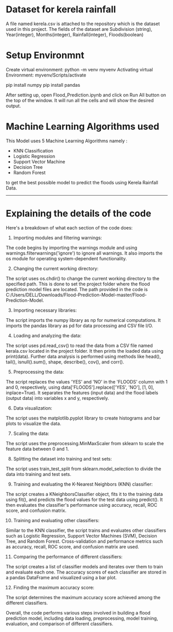 # Dataset for kerela rainfall

A file named kerela.csv is attached to the repository which is the dataset used in this project. The fields of the dataset are Subdivision (string), Year(integer), Months(integer), Rainfall(integer), Floods(boolean)

# Setup Environmnt

Create virtual environment: python -m venv myvenv
Activating virtual Environment: myvenv/Scripts/activate

pip install numpy
pip install pandas

After setting up, open Flood_Prediction.ipynb and click on Run All button on the top of the window.
It will run all the cells and will show the desired output. 

# Machine Learning Algorithms used

This Model uses 5 Machine Learning Algorithms namely : 
- KNN Classification
- Logistic Regression
- Support Vector Machine
- Decision Tree
- Random Forest 

to get the best possible model to predict the floods using Kerela Rainfall Data.
<hr>

# Explaining the details of the code

Here's a breakdown of what each section of the code does:

1. Importing modules and filtering warnings:

The code begins by importing the warnings module and using warnings.filterwarnings('ignore') to ignore all warnings.
It also imports the os module for operating system-dependent functionality.

2. Changing the current working directory:

The script uses os.chdir() to change the current working directory to the specified path. This is done to set the project folder where the flood prediction model files are located.
The path provided in the code is C:/Users/DELL/Downloads/Flood-Prediction-Model-master/Flood-Prediction-Model.

3. Importing necessary libraries:

The script imports the numpy library as np for numerical computations.
It imports the pandas library as pd for data processing and CSV file I/O.

4. Loading and analyzing the data:

The script uses pd.read_csv() to read the data from a CSV file named kerala.csv located in the project folder.
It then prints the loaded data using print(data).
Further data analysis is performed using methods like head(), tail(), isnull().sum(), shape, describe(), cov(), and corr().

5. Preprocessing the data:

The script replaces the values 'YES' and 'NO' in the 'FLOODS' column with 1 and 0, respectively, using data['FLOODS'].replace(['YES', 'NO'], [1, 0], inplace=True).
It separates the features (input data) and the flood labels (output data) into variables x and y, respectively.

6. Data visualization:

The script uses the matplotlib.pyplot library to create histograms and bar plots to visualize the data.

7. Scaling the data:

The script uses the preprocessing.MinMaxScaler from sklearn to scale the feature data between 0 and 1.

8. Splitting the dataset into training and test sets:

The script uses train_test_split from sklearn.model_selection to divide the data into training and test sets.

9. Training and evaluating the K-Nearest Neighbors (KNN) classifier:

The script creates a KNeighborsClassifier object, fits it to the training data using fit(), and predicts the flood values for the test data using predict().
It then evaluates the classifier's performance using accuracy, recall, ROC score, and confusion matrix.

10. Training and evaluating other classifiers:

Similar to the KNN classifier, the script trains and evaluates other classifiers such as Logistic Regression, Support Vector Machines (SVM), Decision Tree, and Random Forest.
Cross-validation and performance metrics such as accuracy, recall, ROC score, and confusion matrix are used.

11. Comparing the performance of different classifiers:

The script creates a list of classifier models and iterates over them to train and evaluate each one.
The accuracy scores of each classifier are stored in a pandas DataFrame and visualized using a bar plot.

12. Finding the maximum accuracy score:

The script determines the maximum accuracy score achieved among the different classifiers.


Overall, the code performs various steps involved in building a flood prediction model, including data loading, preprocessing, model training, evaluation, and comparison of different classifiers.
